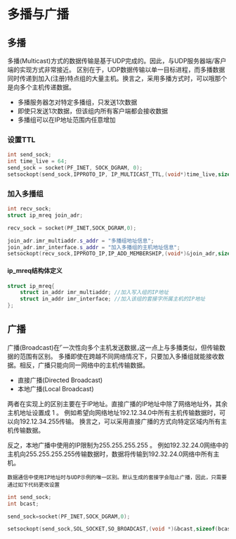 <!--
 * @Author: your name
 * @Date: 2021-09-16 09:08:06
 * @LastEditTime: 2021-09-16 14:07:20
 * @LastEditors: Please set LastEditors
 * @Description: In User Settings Edit
 * @FilePath: /workspace/Studynote/网络开发笔记·/第十四章-多播与广播.md
-->
# 多播与广播

## 多播

多播(Multicast)方式的数据传输是基于UDP完成的。因此，与UDP服务器端/客户端的实现方式非常接近。
区别在于，UDP数据传输以单一目标进程，而多播数据同时传递到加入(注册)特点组的大量主机。换言之，采用多播方式时，可以哦那个是向多个主机传递数据。

+ 多播服务器怎对特定多播组，只发送1次数据
+ 即使只发送1次数据，但该组内所有客户端都会接收数据
+ 多播组可以在IP地址范围内任意增加

### 设置TTL

```cpp
int send_sock;
int time_live = 64;
send_sock = socket(PF_INET, SOCK_DGRAM, 0);
setsockopt(send_sock,IPPROTO_IP, IP_MULTICAST_TTL,(void*)time_live,sizeof(time_live));
```
### 加入多播组
```cpp
int recv_sock;
struct ip_mreq join_adr;

recv_sock = socket(PF_INET,SOCK_DGRAM,0);

join_adr.imr_multiaddr.s_addr = "多播组地址信息";
join_adr.imr_interface.s_addr = "加入多播组的主机地址信息";
setsockopt(recv_sock,IPPROTO_IP,IP_ADD_MEMBERSHIP,(void*)&join_adr,sizeof(time_live));
```

#### ip_mreq结构体定义

```cpp
struct ip_mreq{
    struct in_addr imr_multiaddr; //加入写入组的IP地址
    struct in_addr imr_interface; //加入该组的套接字所属主机的IP地址
};
```

## 广播

广播(Broadcast)在⌜一次性向多个主机发送数据⌟这一点上与多播类似，但传输数据的范围有区别。
多播即使在跨越不同网络情况下，只要加入多播组就能接收数据。相反，广播只能向同一网络中的主机传输数据。

+ 直接广播(Directed Broadcast)
+ 本地广播(Local Broadcast)

两者在实现上的区别主要在于IP地址。直接广播的IP地址中除了网络地址外，其余主机地址设置成 1 。 
例如希望向网络地址192.12.34.0中所有主机传输数据时，可以向192.12.34.255传输。
换言之，可以采用直接广播的方式向特定区域内所有主机传输数据。

反之，本地广播中使用的IP限制为255.255.255.255 。
例如192.32.24.0网络中的主机向255.255.255.255传输数据时，数据将传输到192.32.24.0网络中所有主机。

``数据通信中使用IP地址时与UDP示例的唯一区别。默认生成的套接字会阻止广播，因此，只需要通过如下代码更改设置``

```cpp
int send_sock;
int bcast;

send_sock=socket(PF_INET,SOCK_DGRAM,0);

setsockopt(send_sock,SOL_SOCKET,SO_BROADCAST,(void *)&bcast,sizeof(bcast));
```